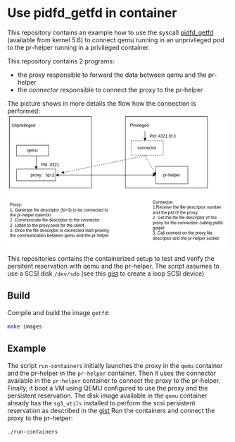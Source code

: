 # Use pidfd_getfd in container

This repository contains an example how to use the syscall [pidfd_getfd](https://man7.org/linux/man-pages/man2/pidfd_getfd.2.html) (available from kernel 5.6) to connect qemu running in an unprivileged pod to the pr-helper running in a privileged container.

This repository contains 2 programs:
  * the *proxy* responsible to forward the data between qemu and the pr-helper
  * the *connector* responsible to connect the proxy to the pr-helper

The picture shows in more details the flow how the connection is performed:
![](pic/pidfd_getfd.png)

This repositories contains the containerized setup to test and verify the persitent reservation with qemu and the pr-helper. The script assumes to use a SCSI disk `/dev/sdb` (see this [gist](https://gist.github.com/alicefr/c2e4221d7c8834a2b8746d510692d86c) to create a loop SCSI device)

## Build
Compile and build the image `getfd`:
```bash
make images
```
## Example
The script `run-containers` initially launches the proxy in the `qemu` container and the pr-helper in the `pr-helper` container. Then it uses the connector available in the `pr-helper` container to connect the proxy to the pr-helper. Finally, it boot a VM using QEMU configured to use the proxy and the persistent reservation. The disk image available in the `qemu` container already has the `sg3_utils` installed to perform the scsi persistent reservation as described in the [gist](https://gist.github.com/alicefr/c2e4221d7c8834a2b8746d510692d86c)
Run the containers and connect the proxy to the pr-helper:
```bash
./run-containers
```
